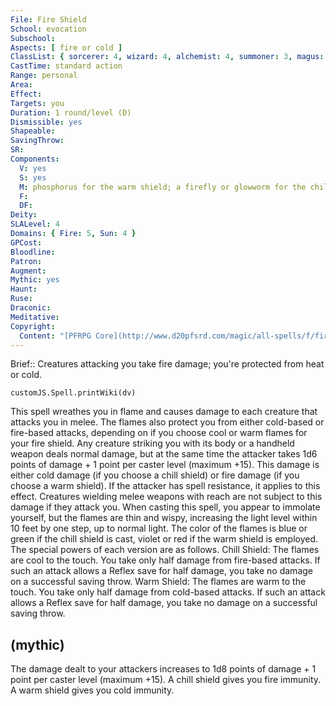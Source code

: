 ```yaml
---
File: Fire Shield
School: evocation
Subschool: 
Aspects: [ fire or cold ]
ClassList: { sorcerer: 4, wizard: 4, alchemist: 4, summoner: 3, magus: 4, bloodrager: 4, occultist: 4, unchained summoner: 4 }
CastTime: standard action
Range: personal
Area: 
Effect: 
Targets: you
Duration: 1 round/level (D)
Dismissible: yes
Shapeable: 
SavingThrow: 
SR: 
Components:
  V: yes
  S: yes
  M: phosphorus for the warm shield; a firefly or glowworm for the chill shield
  F: 
  DF: 
Deity: 
SLALevel: 4
Domains: { Fire: 5, Sun: 4 }
GPCost: 
Bloodline: 
Patron: 
Augment: 
Mythic: yes
Haunt: 
Ruse: 
Draconic: 
Meditative: 
Copyright:
  Content: "[PFRPG Core](http://www.d20pfsrd.com/magic/all-spells/f/fire-shield)"
---
```

Brief:: Creatures attacking you take fire damage; you're protected from heat or cold.

```dataviewjs
customJS.Spell.printWiki(dv)
```

This spell wreathes you in flame and causes damage to each creature that attacks you in melee. The flames also protect you from either cold-based or fire-based attacks, depending on if you choose cool or warm flames for your fire shield.  Any creature striking you with its body or a handheld weapon deals normal damage, but at the same time the attacker takes 1d6 points of damage + 1 point per caster level (maximum +15).  This damage is either cold damage (if you choose a chill shield) or fire damage (if you choose a warm shield). If the attacker has spell resistance, it applies to this effect. Creatures wielding melee weapons with reach are not subject to this damage if they attack you.  When casting this spell, you appear to immolate yourself, but the flames are thin and wispy, increasing the light level within 10 feet by one step, up to normal light. The color of the flames is blue or green if the chill shield is cast, violet or red if the warm shield is employed. The special powers of each version are as follows.  Chill Shield: The flames are cool to the touch. You take only half damage from fire-based attacks. If such an attack allows a Reflex save for half damage, you take no damage on a successful saving throw.  Warm Shield: The flames are warm to the touch. You take only half damage from cold-based attacks. If such an attack allows a Reflex save for half damage, you take no damage on a successful saving throw.


## (mythic)

The damage dealt to your attackers increases to 1d8 points of damage + 1 point per caster level (maximum +15). A chill shield gives you fire immunity. A warm shield gives you cold immunity.

